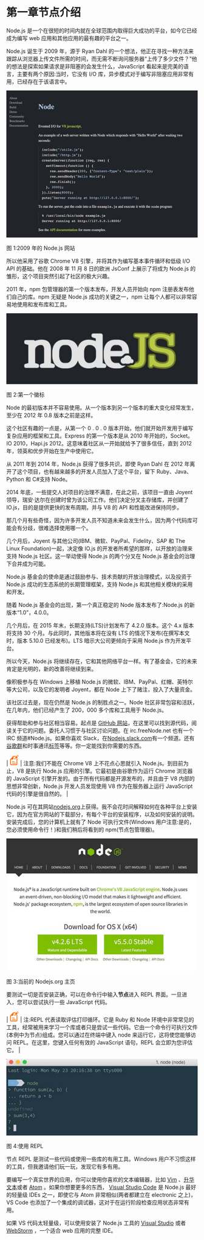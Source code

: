 # 第一章节点介绍

Node.js 是一个在很短的时间内就在全球范围内取得巨大成功的平台，如今它已经成为编写 web 应用和其他应用的最有趣的平台之一。

Node.js 诞生于 2009 年，源于 Ryan Dahl 的一个想法，他正在寻找一种方法来跟踪从浏览器上传文件所需的时间，而无需不断询问服务器“上传了多少文件？”他的想法是探索如果请求是非阻塞的会发生什么，JavaScript 看起来是完美的语言，主要有两个原因:当时，它没有 I/O 库，异步模式对于编写非阻塞应用非常有用，已经存在于该语言中。

![images/Fig1.png](img/00003.jpeg)

图 1:2009 年的 Node.js 网站

所以他采用了谷歌 Chrome V8 引擎，并将其作为编写基本事件循环和低级 I/O API 的基础。他在 2008 年 11 月 8 日的欧洲 JsConf 上展示了将成为 Node.js 的雏形，这个项目突然引起了社区的极大兴趣。

2011 年，npm 包管理器的第一个版本发布，开发人员开始向 npm 注册表发布他们自己的库。npm 无疑是 Node.js 成功的关键之一，npm 让每个人都可以非常容易地使用和发布库和工具。

![images/Fig2.png](img/00004.jpeg)

图 2:第一个徽标

Node 的最初版本并不容易使用。从一个版本到另一个版本的重大变化经常发生，至少在 2012 年 0.8 版本之前是这样。

这个社区有趣的一点是，从第一个 0 . 0 . 0 版本开始，他们就开始开发用于编写复杂应用的框架和工具。Express 的第一个版本是从 2010 年开始的，Socket。IO 2010，Hapi.js 2012。这意味着社区从一开始就给予了很多信任，直到 2012 年，领英和优步开始在生产中使用它。

从 2011 年到 2014 年，Node.js 获得了很多共识，即使 Ryan Dahl 在 2012 年离开了这个项目，也有越来越多的开发人员加入了这个平台，留下 Ruby、Java、Python 和 C#支持 Node。

2014 年底，一些提交人对项目的治理不满意，在此之前，该项目一直由 Joyent 领导，瑞安·达尔在创建时曾为该公司工作。他们决定分叉主存储库，并创建了 IO.js，目的是提供更快的发布周期，并与 V8 的 API 和性能改进保持同步。

那几个月有些奇怪，因为许多开发人员不知道未来会发生什么，因为两个代码库可能会有分歧，很难选择使用哪一个。

几个月后，Joyent 与其他公司(IBM、微软、PayPal、Fidelity、SAP 和 The Linux Foundation)一起，决定像 IO.js 的开发者所希望的那样，以开放的治理来支持 Node.js 社区。这一举动使得 Node.js 的两个分叉在 Node.js 基金会的治理下合并成为可能。

Node.js 基金会的使命是通过鼓励参与、技术贡献的开放治理模式，以及投资于 Node.js 成功的生态系统的长期管理框架，支持 Node.js 和其他相关模块的采用和开发。

随着 Node.js 基金会的出现，第一个真正稳定的 Node 版本发布了:Node.js 的新版本“1.0”，4.0.0。

几个月后，在 2015 年末，长期支持(LTS)计划发布了 4.2.0 版本。这个 4.x 版本将支持 30 个月。与此同时，其他版本将在没有 LTS 的情况下发布(在撰写本文时，版本 5.10.0 已经发布)。LTS 暗示大公司更倾向于采用 Node.js 作为开发平台。

所以今天，Node.js 将继续存在，它和其他网络平台一样。有了基金会，它的未来肯定是光明的，新的改善将继续到来。

像积极参与在 Windows 上移植 Node.js 的微软、IBM、PayPal、红帽、英特尔等大公司，以及它的发明者 Joyent，都在 Node 上下了赌注，投入了大量资金。

该社区过去是，现在仍然是 Node.js 的制胜点之一。Node 社区非常包容和活跃，在几年内，他们已经产生了 200，000 多个库和工具用于 Node.js。

获得帮助和参与社区相当容易。起点是 [GitHub 网站](https://github.com/Nodejs/node/)，在这里可以找到源代码，阅读关于它的问题。委托人习惯于与社区讨论问题。在 irc.freeNode.net 也有一个 IRC 频道#Node.js。如果你喜欢 Slack，在[Nodejs.slack.com](http://nodejs.slack.com/)有一个频道。还有[谷歌群](https://groups.google.com/d/forum/nodejs)和时事通讯[标签](http://stackoverflow.com/questions/tagged/node.js)等等。你一定能找到你需要的东西。

| ![](img/00005.gif) | 注意:我们不能在 Chrome V8 上不花点心思就引入 Node.js。到目前为止，V8 是执行 Node.js 应用的引擎。它最初是由谷歌作为运行 Chrome 浏览器的 JavaScript 引擎开发的。由于所有代码都是开源发布的，并且由于 V8 内部的思想非常创新，Node.js 开发人员发现使用 V8 作为在服务器上运行 JavaScript 代码的引擎是很自然的。 |

Node.js 可在其网站[nodejs.org](https://nodejs.org/)上获得。我不会花时间解释如何在各种平台上安装它，因为在官方网站的下载部分，有每个平台的安装程序，以及如何安装的说明。安装完成后，您的计算机上就有了 Node 可执行文件(Windows 用户注意:是的，您必须使用命令行！)和我们稍后将看到的 npm(节点包管理器)。

![images/Fig3.png](img/00006.jpeg)

图 3:当前的 Nodejs.org 主页

要测试一切是否安装正确，可以在命令行中输入**节点**进入 REPL 界面。一旦进入，您可以尝试执行一些 JavaScript 代码。

| ![](img/00005.gif) | 注:REPL 代表读取评估打印循环。它是 Ruby 和 Node 环境中非常常见的工具，经常被用来学习一个库或者只是尝试一些代码。它由一个命令行可执行文件(本例中为节点)组成。您可以通过在终端中键入 node 来运行它，这将使您能够访问 REPL。在这里，您键入任何有效的 JavaScript 语句，REPL 会立即为您评估它。 |

![](img/00007.jpeg)

图 4:使用 REPL

节点 REPL 是测试一些代码或使用一些库的有用工具。Windows 用户不习惯这样的工具，但我邀请他们玩一玩，发现它有多有用。

要编写一个真实世界的应用，你可以使用你喜欢的文本编辑器，比如 [Vim](http://www.vim.org/) 、[升华文本](http://www.sublimetext.com/)或者 [Atom](https://atom.io/) 。如果你想要更多的东西， [Visual Studio Code](https://code.visualstudio.com/) 是 Node.js 最好的轻量级 IDEs 之一，即使它与 Atom 非常相似(两者都建立在 electronic 之上)，VS Code 也添加了一个集成的调试器，这对于在运行阶段检查应用状态非常有用。

如果 VS 代码太轻量级，可以使用安装了 Node.js 工具的 [Visual Studio](https://www.visualstudio.com/vs/) 或者 [WebStorm](https://www.jetbrains.com/webstorm/) ，一个适合 web 应用的完整 IDE。